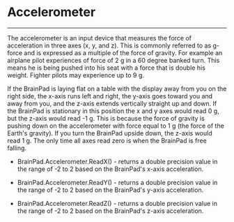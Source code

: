 # Accelerometer
---
The accelerometer is an input device that measures the force of acceleration in three axes (x, y, and z). This is commonly referred to as g-force and is expressed as a multiple of the force of gravity. For example an airplane pilot experiences of force of 2 g in a 60 degree banked turn. This means he is being pushed into his seat with a force that is double his weight. Fighter pilots may experience up to 9 g.

If the BrainPad is laying flat on a table with the display away from you on the right side, the x-axis runs left and right, the y-axis goes toward you and away from you, and the z-axis extends vertically straight up and down. If the BrainPad is stationary in this position the x and y axes would read 0 g, but the z-axis would read -1 g. This is because the force of gravity is pushing down on the accelerometer with force equal to 1 g (the force of the Earth's gravity). If you turn the BrainPad upside down, the z-axis would read 1 g. The only time all axes read zero is when the BrainPad is free falling.  

* BrainPad.Accelerometer.ReadX() - returns a double precision value in the range of -2 to 2 based on the BrainPad's x-axis acceleration.
 
* BrainPad.Accelerometer.ReadY() - returns a double precision value in the range of -2 to 2 based on the BrainPad's y-axis acceleration.

* BrainPad.Accelerometer.ReadZ() - returns a double precision value in the range of -2 to 2 based on the BrainPad's z-axis acceleration.

